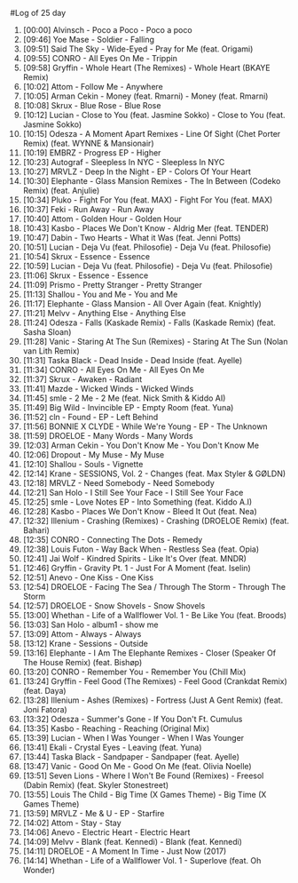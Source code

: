 #Log of 25 day

1. [00:00] Alvinsch - Poco a Poco - Poco a poco
1. [09:46] Yoe Mase - Soldier - Falling
1. [09:51] Said The Sky - Wide-Eyed - Pray for Me (feat. Origami)
1. [09:55] CONRO - All Eyes On Me - Trippin
1. [09:58] Gryffin - Whole Heart (The Remixes) - Whole Heart (BKAYE Remix)
1. [10:02] Attom - Follow Me - Anywhere
1. [10:05] Arman Cekin - Money (feat. Rmarni) - Money (feat. Rmarni)
1. [10:08] Skrux - Blue Rose - Blue Rose
1. [10:12] Lucian - Close to You (feat. Jasmine Sokko) - Close to You (feat. Jasmine Sokko)
1. [10:15] Odesza - A Moment Apart Remixes - Line Of Sight (Chet Porter Remix) (feat. WYNNE & Mansionair)
1. [10:19] EMBRZ - Progress EP - Higher
1. [10:23] Autograf - Sleepless In NYC - Sleepless In NYC
1. [10:27] MRVLZ - Deep In the Night - EP - Colors Of Your Heart
1. [10:30] Elephante - Glass Mansion Remixes - The In Between (Codeko Remix) (feat. Anjulie)
1. [10:34] Pluko - Fight For You (feat. MAX) - Fight For You (feat. MAX)
1. [10:37] Feki - Run Away - Run Away
1. [10:40] Attom - Golden Hour - Golden Hour
1. [10:43] Kasbo - Places We Don't Know - Aldrig Mer (feat. TENDER)
1. [10:47] Dabin - Two Hearts - What it Was (feat. Jenni Potts)
1. [10:51] Lucian - Deja Vu (feat. Philosofie) - Deja Vu (feat. Philosofie)
1. [10:54] Skrux - Essence - Essence
1. [10:59] Lucian - Deja Vu (feat. Philosofie) - Deja Vu (feat. Philosofie)
1. [11:06] Skrux - Essence - Essence
1. [11:09] Prismo - Pretty Stranger - Pretty Stranger
1. [11:13] Shallou - You and Me - You and Me
1. [11:17] Elephante - Glass Mansion - All Over Again (feat. Knightly)
1. [11:21] Melvv - Anything Else - Anything Else
1. [11:24] Odesza - Falls (Kaskade Remix) - Falls (Kaskade Remix) (feat. Sasha Sloan)
1. [11:28] Vanic - Staring At The Sun (Remixes) - Staring At The Sun (Nolan van Lith Remix)
1. [11:31] Taska Black - Dead Inside - Dead Inside (feat. Ayelle)
1. [11:34] CONRO - All Eyes On Me - All Eyes On Me
1. [11:37] Skrux - Awaken - Radiant
1. [11:41] Mazde - Wicked Winds - Wicked Winds
1. [11:45] smle - 2 Me - 2 Me (feat. Nick Smith & Kiddo AI)
1. [11:49] Big Wild - Invincible EP - Empty Room (feat. Yuna)
1. [11:52] cln - Found - EP - Left Behind
1. [11:56] BONNIE X CLYDE - While We're Young - EP - The Unknown
1. [11:59] DROELOE - Many Words - Many Words
1. [12:03] Arman Cekin - You Don't Know Me - You Don't Know Me
1. [12:06] Dropout - My Muse - My Muse
1. [12:10] Shallou - Souls - Vignette
1. [12:14] Krane - SESSIONS, Vol. 2 - Changes (feat. Max Styler & GØLDN)
1. [12:18] MRVLZ - Need Somebody - Need Somebody
1. [12:21] San Holo - I Still See Your Face - I Still See Your Face
1. [12:25] smle - Love Notes EP - Into Something (feat. Kiddo A.I)
1. [12:28] Kasbo - Places We Don't Know - Bleed It Out (feat. Nea)
1. [12:32] Illenium - Crashing (Remixes) - Crashing (DROELOE Remix) (feat. Bahari)
1. [12:35] CONRO - Connecting The Dots - Remedy
1. [12:38] Louis Futon - Way Back When - Restless Sea (feat. Opia)
1. [12:41] Jai Wolf - Kindred Spirits - Like It's Over (feat. MNDR)
1. [12:46] Gryffin - Gravity Pt. 1 - Just For A Moment (feat. Iselin)
1. [12:51] Anevo - One Kiss - One Kiss
1. [12:54] DROELOE - Facing The Sea / Through The Storm - Through The Storm
1. [12:57] DROELOE - Snow Shovels - Snow Shovels
1. [13:00] Whethan - Life of a Wallflower Vol. 1 - Be Like You (feat. Broods)
1. [13:03] San Holo - album1 - show me
1. [13:09] Attom - Always - Always
1. [13:12] Krane - Sessions - Outside
1. [13:16] Elephante - I Am The Elephante Remixes - Closer (Speaker Of The House Remix) (feat. Bishøp)
1. [13:20] CONRO - Remember You - Remember You (Chill Mix)
1. [13:24] Gryffin - Feel Good (The Remixes) - Feel Good (Crankdat Remix) (feat. Daya)
1. [13:28] Illenium - Ashes (Remixes) - Fortress (Just A Gent Remix) (feat. Joni Fatora)
1. [13:32] Odesza - Summer's Gone - If You Don't Ft. Cumulus
1. [13:35] Kasbo - Reaching - Reaching (Original Mix)
1. [13:39] Lucian - When I Was Younger - When I Was Younger
1. [13:41] Ekali - Crystal Eyes - Leaving (feat. Yuna)
1. [13:44] Taska Black - Sandpaper - Sandpaper (feat. Ayelle)
1. [13:47] Vanic - Good On Me - Good On Me (feat. Olivia Noelle)
1. [13:51] Seven Lions - Where I Won't Be Found (Remixes) - Freesol (Dabin Remix) (feat. Skyler Stonestreet)
1. [13:55] Louis The Child - Big Time (X Games Theme) - Big Time (X Games Theme)
1. [13:59] MRVLZ - Me & U - EP - Starfire
1. [14:02] Attom - Stay - Stay
1. [14:06] Anevo - Electric Heart - Electric Heart
1. [14:09] Melvv - Blank (feat. Kennedi) - Blank (feat. Kennedi)
1. [14:11] DROELOE - A Moment In Time - Just Now (2017)
1. [14:14] Whethan - Life of a Wallflower Vol. 1 - Superlove (feat. Oh Wonder)
